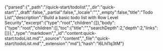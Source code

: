 {"parsed":{"_path":"/quick-start/todolist","_dir":"quick-start","_draft":false,"_partial":false,"_locale":"","_empty":false,"title":"Todo List","description":"Build a basic todo list with Row Level Security","excerpt":{"type":"root","children":[]},"body":{"type":"root","children":[],"toc":{"title":"","searchDepth":2,"depth":2,"links":[]}},"_type":"markdown","_id":"content:quick-start:todoList.md","_source":"content","_file":"quick-start/todoList.md","_extension":"md"},"hash":"l6LhI1q3tM"}